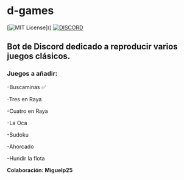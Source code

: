 # d-games

[![MIT License](https://img.shields.io/apm/l/atomic-design-ui.svg?)]()
[![DISCORD](https://img.shields.io/discord/577422001850023946)]()

## Bot de Discord dedicado a reproducir varios juegos clásicos. 

### Juegos a añadir: 

 -Buscaminas ✅
 
 -Tres en Raya
 
 -Cuatro en Raya
 
 -La Oca
 
 -Sudoku
 
 -Ahorcado
 
 -Hundir la flota

**Colaboración: Miguelp25**
